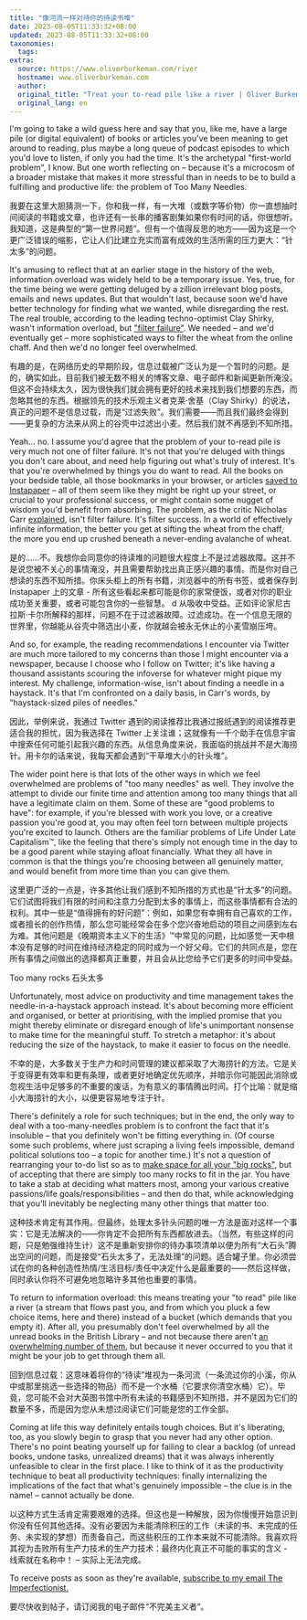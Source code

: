 ```yaml
---
title: "像河流一样对待你的待读书堆"
date: 2023-08-05T11:33:32+08:00
updated: 2023-08-05T11:33:32+08:00
taxonomies:
  tags: 
extra:
  source: https://www.oliverburkeman.com/river
  hostname: www.oliverburkeman.com
  author: 
  original_title: "Treat your to-read pile like a river | Oliver Burkeman"
  original_lang: en
---
```


I'm going to take a wild guess here and say that you, like me, have a large pile (or digital equivalent) of books or articles you've been meaning to get around to reading, plus maybe a long queue of podcast episodes to which you'd love to listen, if only you had the time. It's the archetypal "first-world problem", I know. But one worth reflecting on – because it's a microcosm of a broader mistake that makes it more stressful than in needs to be to build a fulfilling and productive life: the problem of Too Many Needles.

我要在这里大胆猜测一下，你和我一样，有一大堆（或数字等价物）你一直想抽时间阅读的书籍或文章，也许还有一长串的播客剧集如果你有时间的话，你很想听。我知道，这是典型的“第一世界问题”。但有一个值得反思的地方——因为这是一个更广泛错误的缩影，它让人们比建立充实而富有成效的生活所需的压力更大：“针太多”的问题。

It's amusing to reflect that at an earlier stage in the history of the web, information overload was widely held to be a temporary issue. Yes, true, for the time being we were getting deluged by a zillion irrelevant blog posts, emails and news updates. But that wouldn't last, because soon we'd have better technology for finding what we wanted, while disregarding the rest. The real trouble, according to the leading techno-optimist Clay Shirky, wasn't information overload, but ["filter failure"](https://www.cnet.com/news/shirky-problem-is-filter-failure-not-info-overload/). We needed – and we'd eventually get – more sophisticated ways to filter the wheat from the online chaff. And then we'd no longer feel overwhelmed. 

有趣的是，在网络历史的早期阶段，信息过载被广泛认为是一个暂时的问题。是的，确实如此，目前我们被无数不相关的博客文章、电子邮件和新闻更新所淹没。但这不会持续太久，因为很快我们就会拥有更好的技术来找到我们想要的东西，而忽略其他的东西。根据领先的技术乐观主义者克莱·舍基（Clay Shirky）的说法，真正的问题不是信息过载，而是“过滤失败”。我们需要——而且我们最终会得到——更复杂的方法来从网上的谷壳中过滤出小麦。然后我们就不再感到不知所措。

Yeah… no. I assume you'd agree that the problem of your to-read pile is very much not one of filter failure. It's not that you're deluged with things you don't care about, and need help figuring out what's truly of interest. It's that you're overwhelmed by things you do want to read. All the books on your bedside table, all those bookmarks in your browser, or articles [saved to Instapaper](https://www.oliverburkeman.com/so/60NWXZixI/c?w=gXmN01MP-roA9DVSSLwwrp0-dobRyQmYwGP4mYTk9dQ.eyJ1IjoiaHR0cHM6Ly93d3cuaW5zdGFwYXBlci5jb20vIiwiciI6ImEwOGRhOGFkLTlkMTktNGUyYS02OTdhLTE4ODMwZWNhM2JkOCIsIm0iOiJscCJ9) – all of them seem like they might be right up your street, or crucial to your professional success, or might contain some nugget of wisdom you'd benefit from absorbing. The problem, as the critic Nicholas Carr [explained](http://www.roughtype.com/?p=1464), isn't filter failure. It's filter success. In a world of effectively infinite information, the better you get at sifting the wheat from the chaff, the more you end up crushed beneath a never-ending avalanche of wheat.

是的……不。我想你会同意你的待读堆的问题很大程度上不是过滤器故障。这并不是说您被不关心的事情淹没，并且需要帮助找出真正感兴趣的事情。而是你对自己想读的东西不知所措。你床头柜上的所有书籍，浏览器中的所有书签，或者保存到 Instapaper 上的文章 - 所有这些看起来都可能是你的家常便饭，或者对你的职业成功至关重要，或者可能包含你的一些智慧。 d 从吸收中受益。正如评论家尼古拉斯·卡尔所解释的那样，问题不在于过滤器故障。过滤成功。在一个信息无限的世界里，你越能从谷壳中筛选出小麦，你就越会被永无休止的小麦雪崩压垮。

And so, for example, the reading recommendations I encounter via Twitter are much more tailored to my concerns than those I might encounter via a newspaper, because I choose who I follow on Twitter; it's like having a thousand assistants scouring the infoverse for whatever might pique my interest. My challenge, information-wise, isn't about finding a needle in a haystack. It's that I'm confronted on a daily basis, in Carr's words, by "haystack-sized piles of needles." 

因此，举例来说，我通过 Twitter 遇到的阅读推荐比我通过报纸遇到的阅读推荐更适合我的担忧，因为我选择在 Twitter 上关注谁；这就像有一千个助手在信息宇宙中搜索任何可能引起我兴趣的东西。从信息角度来说，我面临的挑战并不是大海捞针。用卡尔的话来说，我每天都会遇到“干草堆大小的针头堆”。

The wider point here is that lots of the other ways in which we feel overwhelmed are problems of "too many needles" as well. They involve the attempt to divide our finite time and attention among too many things that all have a legitimate claim on them. Some of these are "good problems to have": for example, if you're blessed with work you love, or a creative passion you're good at, you may often feel torn between multiple projects you're excited to launch. Others are the familiar problems of Life Under Late Capitalism™, like the feeling that there's simply not enough time in the day to be a good parent while staying afloat financially. What they all have in common is that the things you're choosing between all genuinely matter, and would benefit from more time than you can give them.

这里更广泛的一点是，许多其他让我们感到不知所措的方式也是“针太多”的问题。它们试图将我们有限的时间和注意力分配到太多的事情上，而这些事情都有合法的权利。其中一些是“值得拥有的好问题”：例如，如果您有幸拥有自己喜欢的工作，或者擅长的创作热情，那么您可能经常会在多个您兴奋地启动的项目之间感到左右为难。其他问题是《晚期资本主义下的生活》™中常见的问题，比如感觉一天中根本没有足够的时间在维持经济稳定的同时成为一个好父母。它们的共同点是，您在所有事情之间做出的选择都真正重要，并且会从比您给予它们更多的时间中受益。

Too many rocks 石头太多

Unfortunately, most advice on productivity and time management takes the needle-in-a-haystack approach instead. It's about becoming more efficient and organised, or better at prioritising, with the implied promise that you might thereby eliminate or disregard enough of life's unimportant nonsense to make time for the meaningful stuff. To stretch a metaphor: it's about reducing the size of the haystack, to make it easier to focus on the needle.

不幸的是，大多数关于生产力和时间管理的建议都采取了大海捞针的方法。它是关于变得更有效率和更有条理，或者更好地确定优先顺序，并暗示你可能因此消除或忽视生活中足够多的不重要的废话，为有意义的事情腾出时间。打个比喻：就是缩小大海捞针的大小，以便更容易地专注于针。

There's definitely a role for such techniques; but in the end, the only way to deal with a too-many-needles problem is to confront the fact that it's insoluble – that you definitely won't be fitting everything in. (Of course some such problems, where just scraping a living feels impossible, demand political solutions too – a topic for another time.) It's not a question of rearranging your to-do list so as to [make space for all your "big rocks"](https://www.oliverburkeman.com/so/60NWXZixI/c?w=g9EKf5Lv4dlKvqPm06dCQrm_h5m7KtU3D_wcpDzjNds.eyJ1IjoiaHR0cDovL3d3dy5hcHBsZXNlZWRzLm9yZy9iaWctcm9ja3NfY292ZXkuaHRtIiwiciI6ImEwOGRhOGFkLTlkMTktNGUyYS02OTdhLTE4ODMwZWNhM2JkOCIsIm0iOiJscCJ9), but of accepting that there are simply too many rocks to fit in the jar. You have to take a stab at deciding what matters most, among your various creative passions/life goals/responsibilities – and then do that, while acknowledging that you'll inevitably be neglecting many other things that matter too.

这种技术肯定有其作用。但最终，处理太多针头问题的唯一方法是面对这样一个事实：它是无法解决的——你肯定不会把所有东西都放进去。（当然，有些这样的问题，只是勉强维持生计）这不是重新安排你的待办事项清单以便为所有“大石头”腾出空间的问题，而是接受“石头太多了，无法处理”的问题。适合罐子里。你必须尝试在你的各种创造性热情/生活目标/责任中决定什么是最重要的——然后这样做，同时承认你将不可避免地忽略许多其他也重要的事情。

To return to information overload: this means treating your "to read" pile like a river (a stream that flows past you, and from which you pluck a few choice items, here and there) instead of a bucket (which demands that you empty it). After all, you presumably don't feel overwhelmed by all the unread books in the British Library – and not because there aren't [an overwhelming number of them](https://www.oliverburkeman.com/so/60NWXZixI/c?w=qiSKQRmJJq0-qcwQTuOai0NtmSDVPnNWqEd4D_sHVwI.eyJ1IjoiaHR0cHM6Ly93d3cuYmwudWsvYWJvdXQtdXMvb3VyLXN0b3J5L2ZhY3RzLWFuZC1maWd1cmVzLW9mLXRoZS1icml0aXNoLWxpYnJhcnkjIiwiciI6ImEwOGRhOGFkLTlkMTktNGUyYS02OTdhLTE4ODMwZWNhM2JkOCIsIm0iOiJscCJ9), but because it never occurred to you that it might be your job to get through them all.

回到信息过载：这意味着将你的“待读”堆视为一条河流（一条流过你的小溪，你从中或那里挑选一些选择的物品）而不是一个水桶（它要求你清空水桶）它）。毕竟，您可能不会对大英图书馆中所有未读的书籍感到不知所措，并不是因为它们的数量不多，而是因为您从未想过阅读它们可能是您的工作全部。

Coming at life this way definitely entails tough choices. But it's liberating, too, as you slowly begin to grasp that you never had any other option. There's no point beating yourself up for failing to clear a backlog (of unread books, undone tasks, unrealized dreams) that it was always inherently unfeasible to clear in the first place. I like to think of it as the productivity technique to beat all productivity techniques: finally internalizing the implications of the fact that what's genuinely impossible – the clue is in the name! – cannot actually be done.

以这种方式生活肯定需要艰难的选择。但这也是一种解放，因为你慢慢开始意识到你没有任何其他选择。没有必要因为未能清除积压的工作（未读的书、未完成的任务、未实现的梦想）而责备自己，而这些积压的工作本来就不可能清除。我喜欢将其视为击败所有生产力技术的生产力技术：最终内化真正不可能的事实的含义 - 线索就在名称中！ – 实际上无法完成。

To receive posts as soon as they're available, [subscribe to my email The Imperfectionist.](https://www.oliverburkeman.com/the-imperfectionist)

要尽快收到帖子，请订阅我的电子邮件“不完美主义者”。
